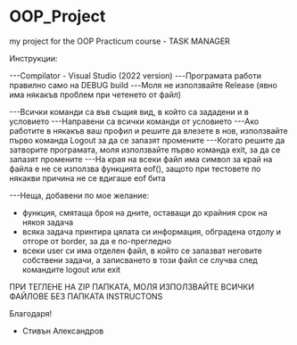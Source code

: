 # OOP_Project
my project for the OOP Practicum course - TASK MANAGER

Инструкции:

---Compilator - Visual Studio (2022 version)
---Програмата работи правилно само на DEBUG build
---Моля не използвайте Release (явно има някакъв проблем при четенето от файл)


---Всички команди са във същия вид, в който са зададени и в условието
---Направени са всички команди от условието
---Ако работите в някакъв ваш профил и решите да влезете в нов, използвайте първо команда Logout за да се запазят промените
---Когато решите да затворите програмата, моля използвайте първо команда exit, за да се запазят промените
---На края на всеки файл има символ за край на файла е не се използва функцията eof(), защото при тестовете по някакви причина не се 
вдигаше eof бита


---Неща, добавени по мое желание: 
* функция, смятаща броя на дните, оставащи до крайния срок на някоя задача
* всяка задача принтира цялата си информация, обградена отдолу и отгоре от border, за да е по-прегледно
* всеки user си има отделен файл, в който се запазват неговите собствени задачи, а записването в този файл се случва след командите logout
или exit

ПРИ ТЕГЛЕНЕ НА ZIP ПАПКАТА, МОЛЯ ИЗПОЛЗВАЙТЕ ВСИЧКИ ФАЙЛОВЕ БЕЗ ПАПКАТА INSTRUCTONS

Благодаря!
- Стивън Александров 
